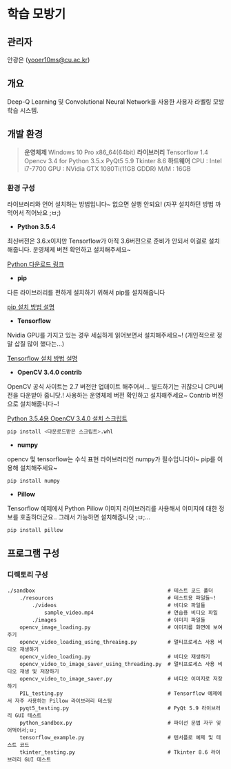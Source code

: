 # 학습 모방기

## 관리자

안광은 (yooer10ms@cu.ac.kr)

## 개요

 Deep-Q Learning 및 Convolutional Neural Network을 사용한 사용자 라벨링 모방학습 시스템.

## 개발 환경

> **운영체제**
> Windows 10 Pro x86_64(64bit)
> **라이브러리**
> Tensorflow 1.4
> Opencv 3.4 for Python 3.5.x
> PyQt5 5.9
> Tkinter 8.6
> **하드웨어**
> CPU : Intel i7-7700
> GPU : NVidia GTX 1080Ti(11GB GDDR)
> M/M : 16GB

### 환경 구성

라이브러리와 언어 설치하는 방법입니다~ 없으면 실행 안되요! (자꾸 설치하던 방법 까먹어서 적어놔요 ;ㅂ;)

* **Python 3.5.4**

최신버전은 3.6.x이지만 Tensorflow가 아직 3.6버전으로 준비가 안되서 이걸로 설치해줍니다. 운영체제 버전 확인하고 설치해주세요~

[Python 다운로드 링크](https://www.python.org/downloads/release/python-354/)

* **pip**

다른 라이브러리를 편하게 설치하기 위해서 pip를 설치해줍니다

[pip 설치 방법 설명](https://pip.pypa.io/en/stable/installing/)

* **Tensorflow**

Nvidia GPU를 가지고 있는 경우 세심하게 읽어보면서 설치해주세요~!
(개인적으로 정말 삽질 많이 했다는...)

[Tensorflow 설치 방법 설명](https://www.tensorflow.org/install/install_windows)

* **OpenCV 3.4.0 contrib**

OpenCV 공식 사이트는 2.7 버전만 업데이트 해주어서... 빌드하기는 귀찮으니 CPU버전을 다운받아 줍니닷.! 사용하는 운영체제 버전 확인하고 설치해주세요~ Contrib 버전으로 설치해줍니다~!

[Python 3.5.4용 OpenCV 3.4.0 설치 스크립트](https://www.lfd.uci.edu/~gohlke/pythonlibs/#opencv)

```bash
pip install <다운로드받은 스크립트>.whl
```

* **numpy**

opencv 및 tensorflow는 수식 표현 라이브러리인 numpy가 필수입니다아~ pip를 이용해 설치해주세요~

```bash
pip install numpy
```

* **Pillow**

Tensorflow 예제에서 Python Pillow 이미지 라이브러리를 사용해서 이미지에 대한 정보를 호출하더군요.. 그래서 가능하면 설치해줍니닷 ;ㅂ;...

```bash
pip install pillow
```

## 프로그램 구성

### 디렉토리 구성

```None
./sandbox                                           # 테스트 코드 폴더
    ./resources                                     # 테스트용 파일들~!
        ./videos                                    # 비디오 파일들
            sample_video.mp4                        # 연습용 비디오 파일
        ./images                                    # 이미지 파일들
    opencv_image_loading.py                         # 이미지를 화면에 보여주기
    opencv_video_loading_using_threaing.py          # 멀티프로세스 사용 비디오 재생하기
    opencv_video_loading.py                         # 비디오 재생하기
    opencv_video_to_image_saver_using_threading.py  # 멀티프로세스 사용 비디오 재생 및 저장하기
    opencv_video_to_image_saver.py                  # 비디오 이미지로 저장하기
    PIL_testing.py                                  # Tensorflow 예제에서 자주 사용하는 Pillow 라이브러리 테스팅
    pyqt5_testing.py                                # PyQt 5.9 라이브러리 GUI 테스트
    python_sandbox.py                               # 파이선 문법 자꾸 잊어먹어서;ㅂ;
    tensorflow_example.py                           # 텐서플로 예제 및 테스트 코드
    tkinter_testing.py                              # Tkinter 8.6 라이브러리 GUI 테스트
```
